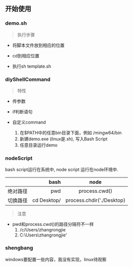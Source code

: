 ## 开始使用

### demo.sh

> 执行步骤

+ 将脚本文件放到相应的位置

+ cd到相应位置

+ 执行sh template.sh

### diyShellCommand

> 特性

+ 传参数

+ if判断语句

+ 自定义command 
   
   1. 在$PATH中的任意bin目录下面，例如 /mingw64/bin
   2. 新建demo.exe (linux是.sh), 写入Bash Script
   3. 任意目录运行demo

### nodeScript

bash script运行在系统中, node script 运行在node环境中.

|         | bash    |  node  |
| --------   | -----:   | :----: |
| 绝对路径        | pwd      |   process.cwd()    |
| 切换路径        | cd Desktop/      |   process.chdir('./Desktop)    |
  
> 注意

+ pwd和process.cwd()的路径分隔符不一样
    1. /c/Users/zhangrongjie
    2. C:\\Users\\zhangrongjie'
    
### shengbang

windows要配置一些内容，我没有实现，linux待观察